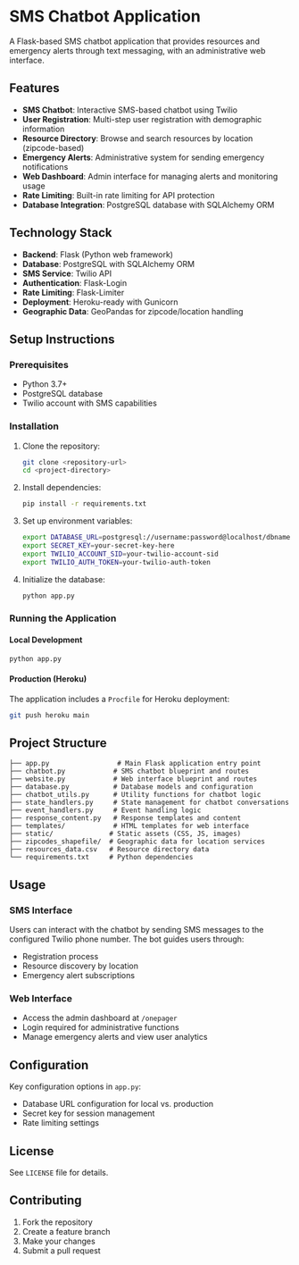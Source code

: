 # SMS Chatbot Application

A Flask-based SMS chatbot application that provides resources and emergency alerts through text messaging, with an administrative web interface.

## Features

- **SMS Chatbot**: Interactive SMS-based chatbot using Twilio
- **User Registration**: Multi-step user registration with demographic information
- **Resource Directory**: Browse and search resources by location (zipcode-based)
- **Emergency Alerts**: Administrative system for sending emergency notifications
- **Web Dashboard**: Admin interface for managing alerts and monitoring usage
- **Rate Limiting**: Built-in rate limiting for API protection
- **Database Integration**: PostgreSQL database with SQLAlchemy ORM

## Technology Stack

- **Backend**: Flask (Python web framework)
- **Database**: PostgreSQL with SQLAlchemy ORM
- **SMS Service**: Twilio API
- **Authentication**: Flask-Login
- **Rate Limiting**: Flask-Limiter
- **Deployment**: Heroku-ready with Gunicorn
- **Geographic Data**: GeoPandas for zipcode/location handling

## Setup Instructions

### Prerequisites

- Python 3.7+
- PostgreSQL database
- Twilio account with SMS capabilities

### Installation

1. Clone the repository:
   ```bash
   git clone <repository-url>
   cd <project-directory>
   ```

2. Install dependencies:
   ```bash
   pip install -r requirements.txt
   ```

3. Set up environment variables:
   ```bash
   export DATABASE_URL=postgresql://username:password@localhost/dbname
   export SECRET_KEY=your-secret-key-here
   export TWILIO_ACCOUNT_SID=your-twilio-account-sid
   export TWILIO_AUTH_TOKEN=your-twilio-auth-token
   ```

4. Initialize the database:
   ```bash
   python app.py
   ```

### Running the Application

#### Local Development
```bash
python app.py
```

#### Production (Heroku)
The application includes a `Procfile` for Heroku deployment:
```bash
git push heroku main
```

## Project Structure

```
├── app.py                 # Main Flask application entry point
├── chatbot.py            # SMS chatbot blueprint and routes
├── website.py            # Web interface blueprint and routes
├── database.py           # Database models and configuration
├── chatbot_utils.py      # Utility functions for chatbot logic
├── state_handlers.py     # State management for chatbot conversations
├── event_handlers.py     # Event handling logic
├── response_content.py   # Response templates and content
├── templates/            # HTML templates for web interface
├── static/              # Static assets (CSS, JS, images)
├── zipcodes_shapefile/  # Geographic data for location services
├── resources_data.csv   # Resource directory data
└── requirements.txt     # Python dependencies
```

## Usage

### SMS Interface
Users can interact with the chatbot by sending SMS messages to the configured Twilio phone number. The bot guides users through:
- Registration process
- Resource discovery by location
- Emergency alert subscriptions

### Web Interface
- Access the admin dashboard at `/onepager`
- Login required for administrative functions
- Manage emergency alerts and view user analytics

## Configuration

Key configuration options in `app.py`:
- Database URL configuration for local vs. production
- Secret key for session management
- Rate limiting settings

## License

See `LICENSE` file for details.

## Contributing

1. Fork the repository
2. Create a feature branch
3. Make your changes
4. Submit a pull request